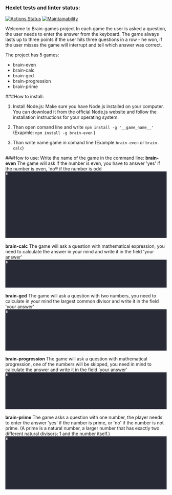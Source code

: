### Hexlet tests and linter status:
[![Actions Status](https://github.com/poirtyc/fullstack-javascript-project-44/actions/workflows/hexlet-check.yml/badge.svg)](https://github.com/poirtyc/fullstack-javascript-project-44/actions)
[![Maintainability](https://api.codeclimate.com/v1/badges/b92a304bc9dfc320313c/maintainability)](https://codeclimate.com/github/poirtyc/First/maintainability)

Welcome to Brain-games project
In each game the user is asked a question, the user needs to enter the answer from the keyboard. 
The game always lasts up to three points if the user hits three questions in a row - he won, 
if the user misses the game will interrupt and tell which answer was correct.

The project has 5 games:
- brain-even
- brain-calc
- brain-gcd
- brain-progression
- brain-prime

###How to install:
1. Install Node.js: Make sure you have Node.js installed on your computer. 
You can download it from the official Node.js website and follow the 
installation instructions for your operating system.

2. Than open comand line and write `npm install -g '__game_name__'` (Exapmle: `npm install -g brain-even` )

3. Than write name game in comand line (Example `brain-even` or `brain-calc`)

###How to use:
Write the name of the game in the command line: 
**brain-even**
The game will ask if the number is even, you have to answer 'yes' if the number 
is even, 'no®  if the number is odd
![Brain-even](/asciinema/Brain-even.gif)

**brain-calc**
The game will ask a question with mathematical expression, you need to calculate 
the answer in your mind and write it in the field 'your answer'
![Brain-calc](/asciinema/Brain-calc.gif)

**brain-gcd**
The game will ask a question with two numbers, you need to calculate in your mind 
the largest common divisor and write it in the field 'your answer'
![Brain-gcd](/asciinema/Brain-gcd.gif)

**brain-progression**
The game will ask a question with mathematical progression, one of the numbers will be skipped, 
you need in mind to calculate the answer and write it in the field 'your answer'
![Brain-progression](/asciinema/Brain-progression.gif)

**brain-prime**
The game asks a question with one number, the player needs to enter the answer 'yes' 
if the number is prime, or 'no' if the number is not prime. 
(A prime is a natural number, a larger number that has exactly two different 
natural divisors: 1 and the number itself.)
![Brain-prime](/asciinema/Brain-prime.gif)